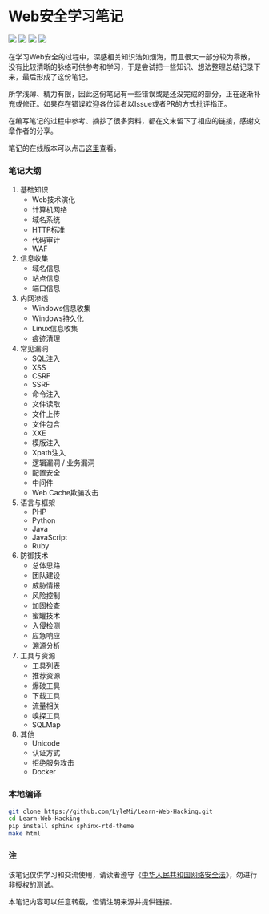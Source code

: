 # Web安全学习笔记

![](https://img.shields.io/github/stars/lylemi/learn-web-hacking.svg)
![](https://img.shields.io/github/forks/lylemi/learn-web-hacking.svg)
![](https://img.shields.io/github/issues/lylemi/learn-web-hacking.svg)
![](https://img.shields.io/github/license/lylemi/learn-web-hacking.svg)

在学习Web安全的过程中，深感相关知识浩如烟海，而且很大一部分较为零散，没有比较清晰的脉络可供参考和学习，于是尝试把一些知识、想法整理总结记录下来，最后形成了这份笔记。

所学浅薄、精力有限，因此这份笔记有一些错误或是还没完成的部分，正在逐渐补充或修正。如果存在错误欢迎各位读者以Issue或者PR的方式批评指正。

在编写笔记的过程中参考、摘抄了很多资料，都在文末留下了相应的链接，感谢文章作者的分享。

笔记的在线版本可以点击[这里](https://websec.readthedocs.io)查看。

### 笔记大纲

1. 基础知识
    - Web技术演化
    - 计算机网络
    - 域名系统
    - HTTP标准
    - 代码审计
    - WAF
2. 信息收集
    - 域名信息
    - 站点信息
    - 端口信息
3. 内网渗透
    - Windows信息收集
    - Windows持久化
    - Linux信息收集
    - 痕迹清理
4. 常见漏洞
    - SQL注入
    - XSS
    - CSRF
    - SSRF
    - 命令注入
    - 文件读取
    - 文件上传
    - 文件包含
    - XXE
    - 模版注入
    - Xpath注入
    - 逻辑漏洞 / 业务漏洞
    - 配置安全
    - 中间件
    - Web Cache欺骗攻击
5. 语言与框架
    - PHP
    - Python
    - Java
    - JavaScript
    - Ruby
6. 防御技术
    - 总体思路
    - 团队建设
    - 威胁情报
    - 风险控制
    - 加固检查
    - 蜜罐技术
    - 入侵检测
    - 应急响应
    - 溯源分析
7. 工具与资源
    - 工具列表
    - 推荐资源
    - 爆破工具
    - 下载工具
    - 流量相关
    - 嗅探工具
    - SQLMap
8. 其他
    - Unicode
    - 认证方式
    - 拒绝服务攻击
    - Docker

### 本地编译

```bash
git clone https://github.com/LyleMi/Learn-Web-Hacking.git
cd Learn-Web-Hacking
pip install sphinx sphinx-rtd-theme
make html
```

### 注

该笔记仅供学习和交流使用，请读者遵守《[中华人民共和国网络安全法](http://www.npc.gov.cn/npc/xinwen/2016-11/07/content_2001605.htm)》，勿进行非授权的测试。

本笔记内容可以任意转载，但请注明来源并提供链接。
